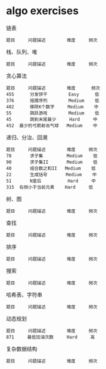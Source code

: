 # algo exercises

链表

    题目     问题描述        难度     频次
    
栈、队列、堆

    题目     问题描述        难度     频次
    
贪心算法
 
    题目     问题描述        难度      频次
    455      分发饼干        Easy      低
    376      摇摆序列        Medium    低
    402      移除K个数字     Medium    中
    55       跳跃游戏        Medium    低
    45       跳到末尾最少     Hard     中
    452  最少的弓箭射击气球   Medium    中
    
递归、分治、回溯

    题目     问题描述        难度     频次
    78       求子集         Medium    低
    90       求子集II       Medium    低
    40       组合数之和II   Medium    低
    22       生成括号       Medium    中    
    51       N皇后          Hard     中    
    315  右侧小于当前元素    Hard     低    
    
树、图

    题目     问题描述        难度     频次
    
查找 

    题目     问题描述        难度     频次 
    
排序  

    题目     问题描述        难度     频次
    
搜索

    题目     问题描述        难度     频次
    
哈希表、字符串

    题目     问题描述        难度     频次
    
动态规划

    题目     问题描述        难度     频次
    871     最低加油次数     Hard     高
    
复杂数据结构
    
    题目     问题描述        难度     频次
